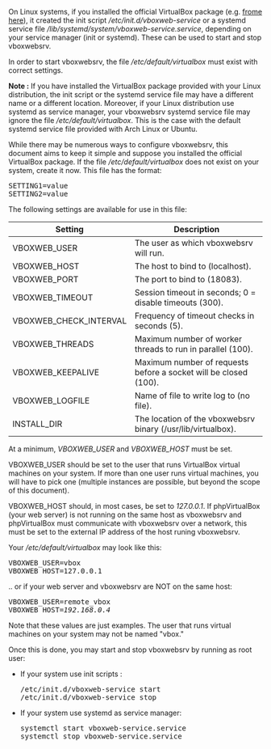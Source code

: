<div class="markdown_content"><p>On Linux systems, if you installed the official VirtualBox package (e.g. <a href="https://www.virtualbox.org/wiki/Linux_Downloads">frome here</a>), it created the init script<em> /etc/init.d/vboxweb-service</em> or a systemd service file<em> /lib/systemd/system/vboxweb-service.service</em>, depending on your service manager (init or systemd). These can be used to start and stop vboxwebsrv.</p>

<p>In order to start vboxwebsrv, the file <em>/etc/default/virtualbox</em> must exist with correct settings.</p>

<p><B>Note :</B> If you have installed the VirtualBox package provided with your Linux distribution, the init script or the systemd service file may have a different name or a different location. Moreover, if your Linux distribution use systemd as service manager, your vboxwebsrv systemd service file may ignore the file <em>/etc/default/virtualbox</em>. This is the case with the default systemd service file provided with Arch Linux or Ubuntu.</p>

<p>While there may be numerous ways to configure vboxwebsrv, this document aims to keep it simple and suppose you installed the official VirtualBox package.
If the file <em>/etc/default/virtualbox</em> does not exist on your system, create it now. This file has the format:</p>
<div class="codehilite"><pre><span></span>SETTING1=value
SETTING2=value
</pre></div>


<p>The following settings are available for use in this file:</p>
<table>
<thead>
<tr>
<th>Setting</th>
<th>Description</th>
</tr>
</thead>
<tbody>
<tr>
<td>VBOXWEB_USER</td>
<td>The user as which vboxwebsrv will run.</td>
</tr>
<tr>
<td>VBOXWEB_HOST</td>
<td>The host to bind to (localhost).</td>
</tr>
<tr>
<td>VBOXWEB_PORT</td>
<td>The port to bind to (18083).</td>
</tr>
<tr>
<td>VBOXWEB_TIMEOUT</td>
<td>Session timeout in seconds; 0 = disable timeouts (300).</td>
</tr>
<tr>
<td>VBOXWEB_CHECK_INTERVAL</td>
<td>Frequency of timeout checks in seconds (5).</td>
</tr>
<tr>
<td>VBOXWEB_THREADS</td>
<td>Maximum number of worker threads to run in parallel (100).</td>
</tr>
<tr>
<td>VBOXWEB_KEEPALIVE</td>
<td>Maximum number of requests before a socket will be closed (100).</td>
</tr>
<tr>
<td>VBOXWEB_LOGFILE</td>
<td>Name of file to write log to (no file).</td>
</tr>
<tr>
<td>INSTALL_DIR</td>
<td>The location of the vboxwebsrv binary (/usr/lib/virtualbox).</td>
</tr>
</tbody>
</table>
<p>At a minimum, <em>VBOXWEB_USER</em> and <em>VBOXWEB_HOST</em> must be set.</p>
<p>VBOXWEB_USER should be set to the user that runs VirtualBox virtual machines on your system. If more than one user runs virtual machines, you will have to pick one (multiple instances are possible, but beyond the scope of this document).</p>
<p>VBOXWEB_HOST should, in most cases, be set to <em>127.0.0.1</em>. If phpVirtualBox (your web server) is not running on the same host as vboxwebsrv and phpVirtualBox must communicate with vboxwebsrv over a network, this must be set to the external IP address of the host runing vboxwebsrv.</p>
<p>Your <em>/etc/default/virtualbox</em> may look like this:</p>
<div class="codehilite"><pre><span></span>VBOXWEB_USER=vbox
VBOXWEB_HOST=127.0.0.1
</pre></div>


<p>.. or if your web server and vboxwebsrv are NOT on the same host:</p>
<div class="codehilite"><pre><span></span>VBOXWEB_USER=remote_vbox
VBOXWEB_HOST=<em>192.168.0.4</em>
</pre></div>


<p>Note that these values are just examples. The user that runs virtual machines on your system may not be named "vbox."</p>
<p>Once this is done, you may start and stop vboxwebsrv by running as root user:</p>

<ul><li>If your system use init scripts :</li>
<div class="codehilite"><pre><span></span>/etc/init.d/vboxweb-service start
/etc/init.d/vboxweb-service stop</pre></div>
<li>If your system use systemd as service manager:</li>
<div class="codehilite"><pre><span></span>systemctl start vboxweb-service.service
systemctl stop vboxweb-service.service</pre></div>
</ul>
</div>
